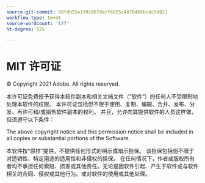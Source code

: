 ```yaml
---
source-git-commit: 58fdb55e1f0c067dacf6825c4076465bc8c5d821
workflow-type: tm+mt
source-wordcount: '177'
ht-degree: 52%

---
```

# MIT 许可证

© Copyright 2021 Adobe. All rights reserved.

本许可证免费授予获得本软件副本和相关文档文件（“软件”）的任何人不受限制地处理本软件的权限。 本许可证包括但不限于使用、复制、编辑、合并、发布、分发、再许可和/或销售软件副本的权利。 并且，允许向其提供软件的人员这样做，但须遵守以下条件：

The above copyright notice and this permission notice shall be included in all copies or substantial portions of the Software.

本软件按“原样”提供，不提供任何形式的明示或暗示担保。 该担保包括但不限于对适销性、特定用途的适用性和非侵权的担保。 在任何情况下，作者或版权所有者均不承担任何索赔、损害或其他责任。无论是因软件引起、产生于软件或与软件相关的合同、侵权或其他行为。或对软件的使用或其他处理。
